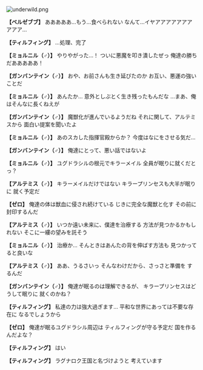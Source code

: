 
![underwild.png](../images/backgrounds/underwild.png)

**【ベルゼブブ】**
あああああ…もう…食べられない
なんて…イヤアアアアアアアアアア…

**【ティルフィング】**
…処理、完了

**【ミョルニル（♂）】**
やりやがった…！
ついに悪魔を叩き潰したぜっ
俺達の勝ちだあああああ！

**【ガンバンテイン（♂）】**
おや、お前さんも生き延びたのか
お互い、悪運の強いことだ

**【ミョルニル（♂）】**
あんたか…
意外としぶとく生き残ったもんだな
…まあ、俺はそんなに長くねえが

**【ガンバンテイン（♂）】**
魔獣化が進んでいるようだね
それに関して、アルテミスから
面白い提案を聞いたよ

**【ミョルニル（♂）】**
あのスカした指揮官殿からか？
今度はなにをさせる気だ…

**【ガンバンテイン（♂）】**
俺達にとって、悪い話ではないよ

**【ミョルニル（♂）】**
ユグドラシルの根元でキラーメイル
全員が眠りに就くだとっ？

**【アルテミス（♂）】**
キラーメイルだけではない
キラープリンセスも大半が眠りに
就く予定だ

**【ゼロ】**
俺達の体は獣血に侵され続けている
じきに完全な魔獣と化す
その前に封印するんだ

**【アルテミス（♂）】**
いつか遠い未来に、僕達を治療する
方法が見つかるかもしれない
そこに一縷の望みを託そう

**【ミョルニル（♂）】**
治療か…
そんときはあんたの背を伸ばす方法も
見つかってると良いな

**【アルテミス（♂）】**
ああ、うるさいっ
そんなわけだから、さっさと準備を
するんだ

**【ガンバンテイン（♂）】**
俺達が眠るのは理解できるが、
キラープリンセスはどうして眠りに
就くのかね？

**【ティルフィング】**
私達の力は強大過ぎます…
平和な世界にあっては不要な存在に
なるでしょうから

**【ゼロ】**
俺達が眠るユグドラシル周辺は
ティルフィングが守る予定だ
国を作るんだよな？

**【ティルフィング】**
はい

**【ティルフィング】**
ラグナロク王国と名づけようと
考えています